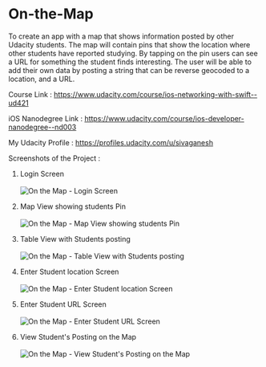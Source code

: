 # On-the-Map
To create an app with a map that shows information posted by other Udacity students. The map will contain pins that show the location where other students have reported studying. By tapping on the pin users can see a URL for something the student finds interesting. The user will be able to add their own data by posting a string that can be reverse geocoded to a location, and a URL.

Course Link : https://www.udacity.com/course/ios-networking-with-swift--ud421

iOS Nanodegree Link : https://www.udacity.com/course/ios-developer-nanodegree--nd003

My Udacity Profile : https://profiles.udacity.com/u/sivaganesh 

Screenshots of the Project :<br />

1) Login Screen <br /><br />
![On the Map - Login Screen](http://i.imgur.com/68e8tuj.png "On the Map - Login Screen")

2) Map View showing students Pin <br /><br />
![On the Map - Map View showing students Pin](http://i.imgur.com/FqFGKwJ.png "On the Map - Map View showing students Pin")

3) Table View with Students posting <br /><br />
![On the Map - Table View with Students posting](http://i.imgur.com/r8Ml8ix.png "On the Map - Table View with Students posting")

4) Enter Student location Screen<br /><br />
![On the Map - Enter Student location Screen](http://i.imgur.com/9rZgKQX.png "On the Map - Enter Student location Screen")

5) Enter Student URL Screen <br /><br />
![On the Map - Enter Student URL Screen](http://i.imgur.com/bRdG8Hb.png "On the Map - Enter Student URL Screen")

6) View Student's Posting on the Map <br /><br />
![On the Map - View Student's Posting on the Map](http://i.imgur.com/pC7QFdY.png "On the Map - View Student's Posting on the Map")
